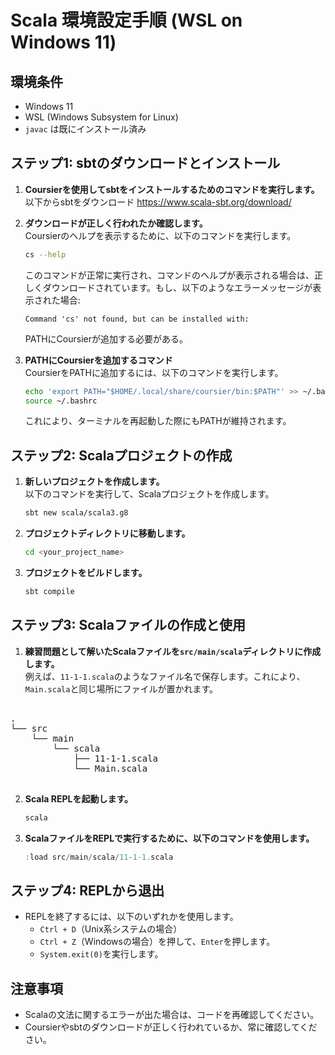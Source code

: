 # Scala 環境設定手順 (WSL on Windows 11)

## 環境条件
- Windows 11
- WSL (Windows Subsystem for Linux)
- `javac` は既にインストール済み

## ステップ1: sbtのダウンロードとインストール

1. **Coursierを使用してsbtをインストールするためのコマンドを実行します。**
   以下からsbtをダウンロード
   https://www.scala-sbt.org/download/

2. **ダウンロードが正しく行われたか確認します。**  
   Coursierのヘルプを表示するために、以下のコマンドを実行します。

   ```bash
   cs --help
   ```

   このコマンドが正常に実行され、コマンドのヘルプが表示される場合は、正しくダウンロードされています。もし、以下のようなエラーメッセージが表示された場合:

   ```
   Command 'cs' not found, but can be installed with:
   ```

   PATHにCoursierが追加する必要がある。

3. **PATHにCoursierを追加するコマンド**  
   CoursierをPATHに追加するには、以下のコマンドを実行します。

   ```bash
   echo 'export PATH="$HOME/.local/share/coursier/bin:$PATH"' >> ~/.bashrc
   source ~/.bashrc
   ```

   これにより、ターミナルを再起動した際にもPATHが維持されます。

## ステップ2: Scalaプロジェクトの作成

1. **新しいプロジェクトを作成します。**  
   以下のコマンドを実行して、Scalaプロジェクトを作成します。

   ```bash
   sbt new scala/scala3.g8
   ```

2. **プロジェクトディレクトリに移動します。**

   ```bash
   cd <your_project_name>
   ```

3. **プロジェクトをビルドします。**

   ```bash
   sbt compile
   ```

## ステップ3: Scalaファイルの作成と使用

1. **練習問題として解いたScalaファイルを`src/main/scala`ディレクトリに作成します。**  
   例えば、`11-1-1.scala`のようなファイル名で保存します。これにより、`Main.scala`と同じ場所にファイルが置かれます。
 <pre>  
.
└── src
    └── main
        └── scala
            ├── 11-1-1.scala
            └── Main.scala
 </pre>
2. **Scala REPLを起動します。**

   ```bash
   scala
   ```

3. **ScalaファイルをREPLで実行するために、以下のコマンドを使用します。**

   ```scala
   :load src/main/scala/11-1-1.scala
   ```

## ステップ4: REPLから退出

- REPLを終了するには、以下のいずれかを使用します。
   - `Ctrl + D`（Unix系システムの場合）
   - `Ctrl + Z`（Windowsの場合）を押して、`Enter`を押します。
   - `System.exit(0)`を実行します。

## 注意事項
- Scalaの文法に関するエラーが出た場合は、コードを再確認してください。
- Coursierやsbtのダウンロードが正しく行われているか、常に確認してください。
